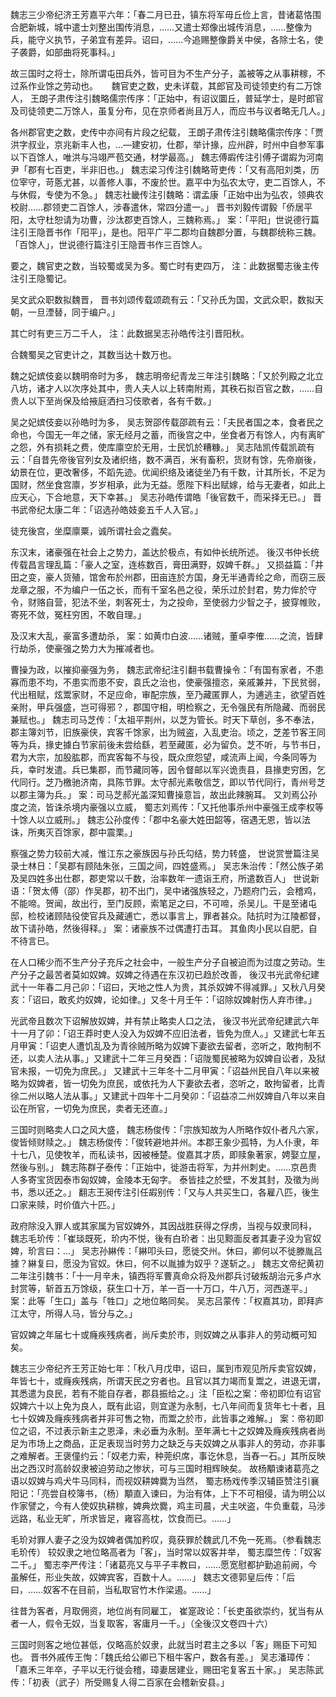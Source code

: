 <!-- { "loadSidebar": true } -->
魏志三少帝纪济王芳嘉平六年：「春二月已丑，镇东将军毋丘俭上言，昔诸葛恪围合肥新城，城中遣士刘整出围传消息，……又遣士郑像出城传消息，……整像为兵，能守义执节，子弟宜有差异。诏曰，……今追赐整像爵关中侯，各除士名，使子袭爵，如部曲将死事科。」

故三国时之将士，除所谓屯田兵外，皆可目为不生产分子，盖被等之从事耕稼，不过系作业馀之劳动也。
　
魏官吏之数，史未详载，其郎官及司徒领吏约有二万馀人，
王朗子肃传注引魏略儒宗传序：「正始中，有诏议圜丘，普延学士，是时郎官及司徒领吏二万馀人，虽复分布，见在京师者尚且万人，而应书与议者略无几人。」

各州郡官吏之数，史传中亦间有片段之纪载，
王朗子肃传注引魏略儒宗传序：「贾洪字叔业，京兆新丰人也，…—建安初，仕郡，举计掾，应州辟，时州中自参军事以下百馀人，唯洪与冯翊严苞交通，材学最高。」
魏志傅嘏传注引傅子谓嘏为河南尹「郡有七百吏，半非旧也。」
魏志梁习传注引魏略苛吏传：「又有高阳刘类，历位宰守，苛悘尤甚，以善修人事，不废於世。嘉平中为弘农太守，吏二百馀人，不与休假，专使为不急。」
魏志社畿传注引魏略：谓孟康「正始中出为弘农，领典农校尉……郡领吏二百馀人，涉春遣休，常四分遣一。」
晋书刘毅传谓毅「侨居平阳，太守杜恕请为功曹，沙汰郡吏百馀人，三魏称焉。」
案：「平阳」世说德行篇注引王隐晋书作「阳平」，是也。阳平广平二郡均自魏郡分置，与魏郡统称三魏。「百馀人」，世说德行篇注引王隐晋书作三百馀人。

要之，魏官吏之数，当较蜀或吴为多。蜀亡时有吏四万， 
注：此数据蜀志後主传注引王隐蜀记。

吴文武众职数拟魏晋， 
晋书刘颂传载颂疏有云：「又孙氏为国，文武众职，数拟天朝，一旦湮替，同于编户。」

其亡时有吏三万二千人， 
注：此数据吴志孙皓传注引晋阳秋。

合魏蜀吴之官吏计之，其数当达十数万也。

魏之妃嫔伎妾以魏明帝时为多，
魏志明帝纪青龙三年注引魏略：「又於列殿之北立八坊，诸才人以次序处其中，贵人夫人以上转南附焉，其秩石拟百官之数，……自贵人以下至尚保及给掖庭洒扫习伎歌者，各有千数。」

吴之妃嫔伎妾以孙皓时为多， 
吴志贺邵传载邵疏有云：「夫民者国之本，食者民之命也，今国无一年之储，家无经月之蓄，而後宫之中，坐食者万有馀人，内有离旷之怨，外有损耗之费，使库廪空於无用，士民饥於糟糠。」
吴志陆凯传载凯疏有云：「自昔先帝後官列女及诸织络，数不满百，米有畜积，货财有馀，先帝崩後，幼景在位，更改奢侈，不蹈先迹。优闻织络及诸徒坐乃有千数，计其所长，不足为国财，然坐食宫廪，岁岁相承，此为无益。愿陛下料出赋嫁，给与无妻者，如此上应天心，下合地意，天下幸甚。」
吴志孙皓传谓皓「後官数千，而采择无已。」
晋书武帝纪太康二年：「诏选孙皓妓妾五千人入官。」

徒充後宫，坐糜廪粟，诚所谓社会之蠹矣。

东汉末，诸豪强在社会上之势力，盖达於极点，有如仲长统所述。
後汉书仲长统传载昌言理乱篇：「豪人之室，连栋数百，膏田满野，奴婢千群。」
又损益篇：「井田之变，豪人货殖，馆舍布於州郡，田亩连於方国，身无半通青纶之命，而窃三辰龙章之服，不为编户一伍之长，而有千室名邑之役，荣乐过於封君，势力侔於守令，财赂自营，犯法不坐，刺客死士，为之投命，至使弱力少智之子，披穿帷败，寄死不敛，冤枉穷困，不敢自理。」

及汉末大乱，豪富多遭劫杀， 
案：如黄巾白波……诸贼，董卓李傕……之流，皆肆行劫杀，使豪强之势力大为摧减者也。

曹操为政，以摧抑豪强为务，
魏志武帝纪注引翻书载曹操令：「有国有家者，不患寡而患不均，不患实而患不安，袁氏之治也，使豪强擅恣，亲戚兼并，下民贫弱，代出租赋，炫鬻家财，不足应命，审配宗族，至乃藏匿罪人，为逋逃主，欲望百姓亲附，甲兵强盛，岂可得邪？，郡国守相，明检察之，无令强民有所隐藏、而弱民兼赋也。」
魏志司马芝传：「太祖平荆州，以芝为管长。时天下草创，多不奉法，郡主簿刘节，旧族豪侠，宾客千馀家，出为贼盗，入乱吏治。顷之，芝差节客王同等为兵，掾史據白节家前後未尝给繇，若至藏匿，必为留负。芝不听，与节书日，君为大宗，加股肱郡，而宾客每不与役，既众庶怨望，咸流声上闻，今条同等为兵，幸时发遣。兵已集郡，而节藏同等，因令督邮以军兴诡责县，县掾吏穷困，乞代同行。芝乃檄驰济南，具陈节罪。太守郝光素敬信芝，即以节代同行，青州号芝以郡主簿为兵。」
案：司马芝郝光盖深知曹操意旨，故出此辣腕耳。
又刘焉公孙度之流，皆诛杀境内豪强以立威，
蜀志刘焉传：「又托他事杀州中豪强王成李权等十馀人以立威刑。」
魏志公孙度传：「郡中名豪大姓田韶等，宿遇无恩，皆以法诛，所夷灭百馀家，郡中震栗。」

察强之势力较前大减，惟江东之豪族因与孙氏勾结，势力转盛， 
世说赏誉篇注吴录士林日：「吴郡有顾陆朱张，三国之间，四姓盛焉。」
吴志朱治传：「然公族子弟及吴四姓多出仕郡，郡吏常以千数，治率数年一遗诣王府，所遣数百人」
世说新语：「贺太傅（邵）作吴郡，初不出门，吴中诸强族轻之，乃题府门云，会稽鸡，不能啼。贺闻，故出行，至门反顾，索笔足之曰，不可啼，杀吴儿。干是至诸屯邸，检校诸顾陆役使官兵及藏逋亡，悉以事言上，罪者甚众。陆抗时为江陵都督，故下请孙皓，然後得释。」
案：诸豪族不过偶遭打击耳。
其鱼肉小民以自肥，自不待言已。

在人口稀少而不生产分子充斥之社会中，一般生产分子自被迫而为过度之劳动。生产分子之最苦者莫如奴婢。奴婢之待遇在东汉初已趋於改善，
後汉书光武帝纪建武十一年春二月己卯：「诏曰，天地之性人为贵，其杀奴婢不得减罪。」又秋八月癸亥：「诏曰，敢炙灼奴婢，论如律。」又冬十月壬午：「诏除奴婢射伤人弃市律。」

光武帝且数次下诏解放奴婢，并有禁止略卖人口之法， 
後汉书光武帝纪建武六年十一月了卯：「诏王莽时吏人没入为奴婢不应旧法者，皆免为庶人。」又建武七年五月甲寅：「诏吏人遭饥乱及为青徐贼所略为奴婢下妻欲去留者，恣听之，敢拘制不还，以卖人法从事。」又建武十二年三月癸酉：「诏陇蜀民被略为奴婢自讼者，及狱官未报，一切免为庶民。」
又建武十三年冬十二月甲寅：「诏益州民自八年以来被略为奴婢者，皆一切免为庶民，或依托为人下妻欲去者，恣听之，敢拘留者，比青徐二州以略人法从事。」又建武十四年十二月癸卯：「诏益凉二州奴婢自八年以来自讼在所官，一切免为庶民，卖者无还直。」

三国时则略卖人口之风大盛，
魏志杨俊传：「宗族知故为人所略作奴仆者凡六家，俊皆倾财赎之。」
魏志杨俊传：「俊转避地并州。本郡王象少孤特，为人仆隶，年十七八，见使牧羊，而私读书，因被棰楚。俊嘉其才质，即赎象著家，娉娶立屋，然後与别。」
魏志陈群子泰传：「正始中，徙游击将军，为并州刺史。……京邑贵人多寄宝货因泰市匈奴婢，金陵本无匈字。 泰皆挂之於壁，不发其封，及徵为尚书，悉以还之。」
翻志王昶传注引任嘏别传：「又与人共买生口，各雇八匹，後生口家来赎，时价值六十匹。」

政府除没入罪人或其家属为官奴婢外，其因战胜获得之俘虏，当视与奴隶同科，
魏志毛玠传：「崔琰既死，玠内不悦，後有白玠者：出见黥面反者其妻子没为官奴婢，玠言曰：…」
吴志孙綝传：「綝叩头曰，愿徙交州。休曰，卿何以不徙滕胤吕據？綝复曰，愿没为官奴。休曰，何不以胤據为奴乎？遂斩之。」
魏志文帝纪黄初二年注引魏书：「十一月辛未，镇西将军曹真命众将及州郡兵讨破叛胡治元多卢水封赏等，斩首五万馀级，获生口十万，羊一百一十万口，牛八万，河西遂平。」
案：此等「生口」盖与「牲口」之地位略同矣。
吴志吕蒙传：「权嘉其功，即拜庐江太守，所得人马，皆分与之。」

官奴婢之年届七十或癃疾残病者，尚斥卖於市，则奴婢之从事非人的劳动概可知矣。

魏志三少帝纪齐王芳正始七年：「秋八月戊申，诏曰，属到市观见所斥卖官奴婢，年皆七十，或癃疾残病，所谓天民之穷者也。且官以其力竭而复鬻之，进退无谓，其悉遣为良民，若有不能自存者，郡县振给之。」注「臣松之案：帝初即位有诏官奴婢六十以上免为良人，既有此诏，则宜遂为永制，七八年间而复货年七十者，且七十奴婢及癃疾残病者并非可售之物，而鬻之於市，此皆事之难解。」
案：帝初即位之诏，不过表示新主之恩泽，未必垂为永制。至年满七十之奴婢及癃疾残病者尚足为市场上之商品，正足表现当时劳力之缺乏与夫奴婢之从事非人的劳动，亦非事之难解者。王褒僮约云：「奴老力索，种莞织席，事讫休息，当舂一石。」其所反映出之西汉时高龄奴隶被迫劳动之惨状，可与三国时相辉映矣。
故杨顒谏诸葛亮之语以奴婢与鸡犬牛马同科，而视奴耕婢爨为当然， 
蜀志杨戏传季汉辅臣赞注引襄阳记：「亮尝自校簿书，（杨）顒直入谏曰，为治有体，上下不可相侵，请为明公以作家譬之，今有人使奴执耕稼，婢典炊爨，鸡主司晨，犬主吠盗，牛负重载，马涉远路，私业无旷，所求皆足，雍容高枕，饮食而已。……」

毛玠对罪人妻子之没为奴婢者偶加矜叹，竟获罪於魏武几不免一死焉。（参看魏志毛玠传）
较奴隶之地位略高者为「客」，当时常以奴客并举，
蜀志糜竺传：「奴客二千。」
蜀志李严传注：「诸葛亮又与平子丰教曰，……愿宽慰都护勤追前阙，今虽解任，形业失故，奴婢宾客，百数十人。……」
魏志文德郭皇后传：「后曰，……奴客不在目前，当私取官竹木作梁遏。……」

往昔为客者，月取佣资，地位尚有同雇工， 
崔寔政论：「长吏虽欲崇约，犹当有从者一人，假令无奴，当复取客，客庸月一千。」（全後汉文卷四十六）

三国时则客之地位甚低，仅略高於奴隶，此就当时君主之多以「客」赐臣下可知也。
晋书外戚传王恂：「魏氏给公卿已下租牛客户，数各有差。」
吴志潘璋传：「嘉禾三年卒，子平以无行徙会稽，璋妻居建业，赐田宅复客五十家。」
吴志陈武传：「初表（武子）所受赐复人得二百家在会稽新安县。」
